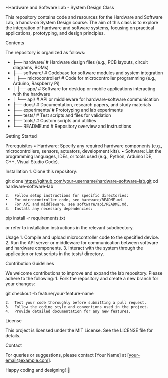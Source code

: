 *Hardware and Software Lab - System Design Class

This repository contains code and resources for the Hardware and Software Lab, a hands-on System Design course. The aim of this class is to explore the integration of hardware and software systems, focusing on practical applications, prototyping, and design principles.

Contents

The repository is organized as follows:

- ├── hardware/              # Hardware design files (e.g., PCB layouts, circuit diagrams, BOMs)
- ├── software/              # Codebase for software modules and system integration
- │   ├── microcontroller/   # Code for microcontroller programming (e.g., Arduino, Raspberry Pi)
- │   ├── app/               # Software for desktop or mobile applications interacting with the hardware
- │   └── api/               # API or middleware for hardware-software communication
- ├── docs/                  # Documentation, research papers, and study materials
- ├── experiments/           # Prototyping and lab experiments
- ├── tests/                 # Test scripts and files for validation
- ├── tools/                 # Custom scripts and utilities
- └── README.md              # Repository overview and instructions

Getting Started

Prerequisites
	•	Hardware: Specify any required hardware components (e.g., microcontrollers, sensors, actuators, development kits).
	•	Software: List the programming languages, IDEs, or tools used (e.g., Python, Arduino IDE, C++, Visual Studio Code).

Installation
	1.	Clone this repository:

git clone https://github.com/your-username/hardware-software-lab.git
cd hardware-software-lab


	2.	Follow setup instructions for specific directories:
	•	For microcontroller code, see hardware/README.md.
	•	For API and middleware, see software/api/README.md.
	3.	Install any necessary dependencies:

pip install -r requirements.txt

or refer to installation instructions in the relevant subdirectory.

Usage
	1.	Compile and upload microcontroller code to the specified device.
	2.	Run the API server or middleware for communication between software and hardware components.
	3.	Interact with the system through the application or test scripts in the tests/ directory.

Contribution Guidelines

We welcome contributions to improve and expand the lab repository. Please adhere to the following:
	1.	Fork the repository and create a new branch for your changes:

git checkout -b feature/your-feature-name


	2.	Test your code thoroughly before submitting a pull request.
	3.	Follow the coding style and conventions used in the project.
	4.	Provide detailed documentation for any new features.

License

This project is licensed under the MIT License. See the LICENSE file for details.

Contact

For queries or suggestions, please contact [Your Name] at [your-email@example.com].

Happy coding and designing! 🚀